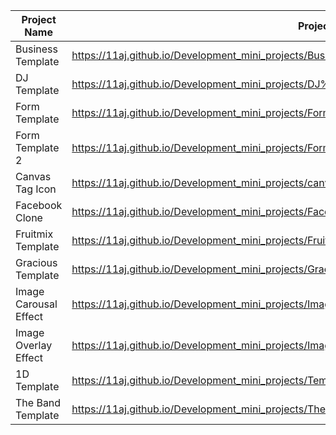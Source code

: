 | Project Name          | Project View Link |
| ----------------------| ------------- |
| Business Template     | https://11aj.github.io/Development_mini_projects/Business%20Template/index.html              |
| DJ Template           | https://11aj.github.io/Development_mini_projects/DJ%20Template/index.html                    |
| Form Template         | https://11aj.github.io/Development_mini_projects/Form%20Template/index.html                  |
| Form Template 2       | https://11aj.github.io/Development_mini_projects/Form%20Template%202/index.html              |
| Canvas Tag Icon       | https://11aj.github.io/Development_mini_projects/canvas%20tag/index.html                     |
| Facebook Clone        | https://11aj.github.io/Development_mini_projects/Facebook%20Clone/index.html                 |
| Fruitmix Template     | https://11aj.github.io/Development_mini_projects/Fruitmix%20Template/index.html              |
| Gracious Template     | https://11aj.github.io/Development_mini_projects/Gracious/index.html                         |
| Image Carousal Effect | https://11aj.github.io/Development_mini_projects/Image%20Carousel/ok.html                      |                |
| Image Overlay Effect  | https://11aj.github.io/Development_mini_projects/Image%20Overlay%20effect/Image%20overlay%20Effect.html |                |
| 1D Template           | https://11aj.github.io/Development_mini_projects/Template%201D/index.html                      |
| The Band Template     | https://11aj.github.io/Development_mini_projects/The%20Band/The%20Band.html                      |
